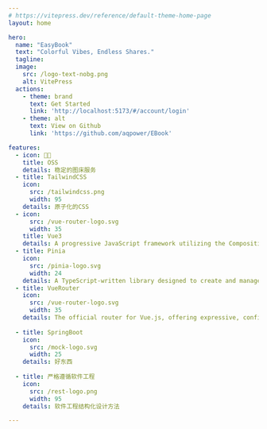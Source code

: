 ```yaml
---
# https://vitepress.dev/reference/default-theme-home-page
layout: home

hero:
  name: "EasyBook"
  text: "Colorful Vibes, Endless Shares."
  tagline: 
  image:
    src: /logo-text-nobg.png
    alt: VitePress
  actions:
    - theme: brand
      text: Get Started
      link: 'http://localhost:5173/#/account/login'
    - theme: alt
      text: View on Github
      link: 'https://github.com/aqpower/EBook'

features:
  - icon: 🤱🏻
    title: OSS
    details: 稳定的图床服务
  - title: TailwindCSS
    icon:
      src: /tailwindcss.png
      width: 95
    details: 原子化的CSS
  - icon: 
      src: /vue-router-logo.svg
      width: 35
    title: Vue3
    details: A progressive JavaScript framework utilizing the Composition API to offer a more flexible and efficient way of composing components.
  - title: Pinia
    icon:
      src: /pinia-logo.svg
      width: 24
    details: A TypeScript-written library designed to create and manage state in Vue applications, offering enhanced type support and development experience.
  - title: VueRouter
    icon:
      src: /vue-router-logo.svg
      width: 35
    details: The official router for Vue.js, offering expressive, configurable, and convenient routing for Vue.js.
  
  - title: SpringBoot
    icon:
      src: /mock-logo.svg
      width: 25
    details: 好东西
  
  - title: 严格遵循软件工程
    icon:
      src: /rest-logo.png
      width: 95
    details: 软件工程结构化设计方法

---
```

